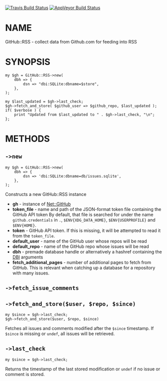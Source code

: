 
[![Travis Build Status](https://travis-ci.org/Corion/GitHub-RSS.svg?branch=master)](https://travis-ci.org/Corion/GitHub-RSS)
[![AppVeyor Build Status](https://ci.appveyor.com/api/projects/status/github/Corion/GitHub-RSS?branch=master&svg=true)](https://ci.appveyor.com/project/Corion/GitHub-RSS)

# NAME

GitHub::RSS - collect data from Github.com for feeding into RSS

# SYNOPSIS

    my $gh = GitHub::RSS->new(
        dbh => {
            dsn => "dbi:SQLite:dbname=$store",
        },
    );

    my $last_updated = $gh->last_check;
    $gh->fetch_and_store( $github_user => $github_repo, $last_updated );
    if( $verbose ) {
        print "Updated from $last_updated to " . $gh->last_check, "\n";
    };

# METHODS

## `->new`

    my $gh = GitHub::RSS->new(
        dbh => {
            dsn => 'dbi:SQLite:dbname=db/issues.sqlite',
        },
    );

Constructs a new GitHub::RSS instance

- **gh** - instance of [Net::GitHub](https://metacpan.org/pod/Net::GitHub)
- **token\_file** - name and path of the JSON-format token file containing the
GitHub API token By default, that file is searched for under the name
`github.credentials` in `.`, `$ENV{XDG_DATA_HOME}`, `$ENV{USERPROFILE}`
and `$ENV{HOME}`.
- **token** - GitHub API token. If this is missing, it will be attempted to read
it from the `token_file`.
- **default\_user** - name of the GitHub user whose repos will be read
- **default\_repo** - name of the GitHub repo whose issues will be read
- **dbh** - premade database handle or alternatively a hashref containing
the [DBI](https://metacpan.org/pod/DBI) arguments
- **fetch\_additional\_pages** - number of additional pages to fetch from GitHub.
This is relevant when catching up a database for a repository with many issues.

## `->fetch_issue_comments`

## `->fetch_and_store($user, $repo, $since)`

    my $since = $gh->last_check;
    $gh->fetch_and_store($user, $repo, $since)

Fetches all issues and comments modified after the `$since` timestamp.
If `$since` is missing or `undef`, all issues will be retrieved.

## `->last_check`

    my $since = $gh->last_check;

Returns the timestamp of the last stored modification or `undef`
if no issue or comment is stored.
